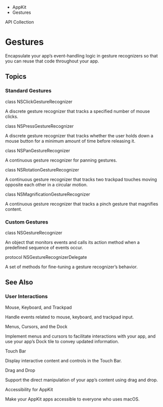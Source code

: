 

- AppKit
-  Gestures 

API Collection

# Gestures

Encapsulate your app’s event-handling logic in gesture recognizers so that you can reuse that code throughout your app.

## Topics

### Standard Gestures

class NSClickGestureRecognizer

A discrete gesture recognizer that tracks a specified number of mouse clicks.

class NSPressGestureRecognizer

A discrete gesture recognizer that tracks whether the user holds down a mouse button for a minimum amount of time before releasing it.

class NSPanGestureRecognizer

A continuous gesture recognizer for panning gestures.

class NSRotationGestureRecognizer

A continuous gesture recognizer that tracks two trackpad touches moving opposite each other in a circular motion.

class NSMagnificationGestureRecognizer

A continuous gesture recognizer that tracks a pinch gesture that magnifies content.

### Custom Gestures

class NSGestureRecognizer

An object that monitors events and calls its action method when a predefined sequence of events occur.

protocol NSGestureRecognizerDelegate

A set of methods for fine-tuning a gesture recognizer’s behavior.

## See Also

### User Interactions

Mouse, Keyboard, and Trackpad

Handle events related to mouse, keyboard, and trackpad input.

Menus, Cursors, and the Dock

Implement menus and cursors to facilitate interactions with your app, and use your app’s Dock tile to convey updated information.

Touch Bar

Display interactive content and controls in the Touch Bar.

Drag and Drop

Support the direct manipulation of your app’s content using drag and drop.

Accessibility for AppKit

Make your AppKit apps accessible to everyone who uses macOS.

